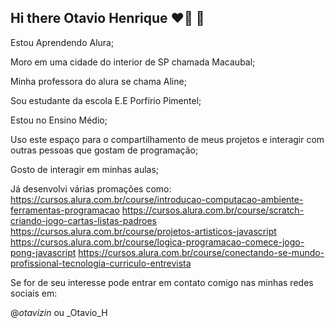## Hi there Otavio Henrique ❤‍🔥 💅 
Estou Aprendendo Alura;

Moro em uma cidade do interior de SP chamada Macaubal;

Minha professora do alura se chama Aline;

Sou estudante da escola E.E Porfírio Pimentel;

Estou no Ensino Médio;

Uso este espaço para o compartilhamento  de meus projetos e interagir com outras pessoas que gostam de programação;

Gosto de interagir em minhas aulas;

Já desenvolvi várias promações como:
https://cursos.alura.com.br/course/introducao-computacao-ambiente-ferramentas-programacao
https://cursos.alura.com.br/course/scratch-criando-jogo-cartas-listas-padroes
https://cursos.alura.com.br/course/projetos-artisticos-javascript
https://cursos.alura.com.br/course/logica-programacao-comece-jogo-pong-javascript
https://cursos.alura.com.br/course/conectando-se-mundo-profissional-tecnologia-curriculo-entrevista

Se for de seu interesse pode entrar em contato comigo nas minhas redes sociais em:

@_otavizin_ ou _Otavio_H
